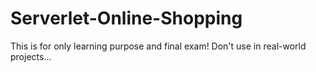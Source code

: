 # Serverlet-Online-Shopping
This is for only learning purpose and final exam! Don't use in real-world projects...
